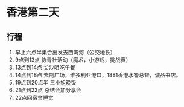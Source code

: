# 香港第二天

## 行程

1. 早上六点半集合出发去西湾河（公交地铁）   
2. 9点到13点 协青社活动（魔术，小游戏，挑战赛）   
3. 13点到14点 尖沙咀吃午餐 
4. 14点到18点 紫荆广场，维多利亚港口，1881香港水警总督，诚品书店。  
5. 19点到20点半 三小姐晚饭  
6. 21点到22点 总结会加分享会   
7. 22点回宿舍睡觉   

